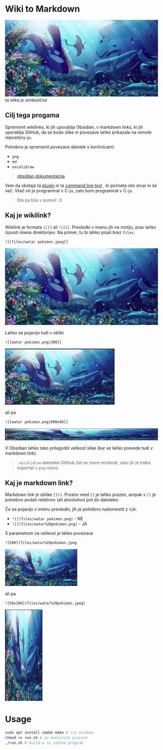# Wiki to Markdown

![](files/watar%20pokimon.jpeg)
*ta slika je simbolična*

## Cilj tega progama

Spremenit wikilinks, ki jih uporablja Obsidian, v markdown
links, ki jih uporablja GitHub, da se bodo slike in povezave lahko prikazale na
remote repository-ju.

Potrebno je spremenit povezave datotek s končnicami:

- `png`
- `md`
- `excalidraw`

> [obsidian dokumentacija](https://help.obsidian.md/embeds)

Vem da obstaja ta [plugin](https://github.com/ozntel/obsidian-link-converter) in ta [command line tool](https://github.com/zoni/obsidian-export) , ki počneta isto stvar in še več. Všeč mi je programirat v C-ju, zato bom programiral v C-ju. 

> Sta pa bila v pomoč :3

## Kaj je wikilink?

Wikilink je formata `[[]]` ali `![[]]`. Presledki v imenu jih ne motijo, prav lahko izpusti imena direktorijev. Na primer, tu bi lahko pisali brez `files`:

```
![[files/watar pokimon.jpeg]]
```

![](files/watar%20pokimon.jpeg)

Lahko se pojavijo tudi v obliki 

```
![[watar pokimon.png|300]]
```

![](files/Pasted%20image%2020250508234908.png)

ali pa 

```
![[watar pokimon.png|800x60]]
```

![](files/Pasted%20image%2020250508234946.png)

V Obsidian lahko tako prilagodiš velikost slike (kar se lahko prevede tudi v markdown link).

> `.excalidraw` datoteke GitHub žal ne more renderat, zato jih je treba
> exportat v `png` ročno.

## Kaj je markdown link?

Markdown link je oblike `[]()`. Prostor med `[]` je lahko
prazen, ampak v `()` je potrebno podati relativno (ali absolutno) pot do datoteke.

Če se pojavijo v imenu presledki, jih je potrebno nadomestit z `%20`:

- `![](files/watar pokimon.png)` - NE
- `![](files/watar%20pokimon.png)` - JA

S parametrom za velikost je lahko povezava

```
![200](files/watar%20pokimon.jpeg
```

![](files/Pasted%20image%2020250508235012.png)

ali pa 

```
![50x100](files/watar%20pokimon.jpeg)
```

![](files/Pasted%20image%2020250508235029.png)

# Usage

```bash
sudo apt install cmake make # sry windows
chmod +x run.sh # za execution pravice
./run.sh # build-a in zažene program
```